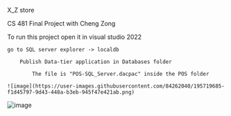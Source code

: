 X_Z store

CS 481 Final Project with Cheng Zong

To run this project 
    open it in visual studio 2022
    
    go to SQL server explorer -> localdb
    
        Publish Data-tier application in Databases folder
        
            The file is "POS-SQL_Server.dacpac" inside the POS folder
        
    ![image](https://user-images.githubusercontent.com/84262040/195719685-f1d45797-9d43-448a-b3eb-945f47e421ab.png)



   ![image](https://user-images.githubusercontent.com/84262040/195720583-4546bb88-58bf-4470-b130-fa71d53f177b.png)
